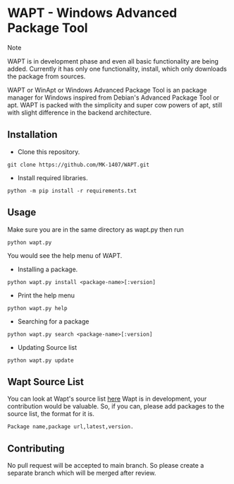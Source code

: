 # WAPT - Windows Advanced Package Tool
> [!Note]
>WAPT is in development phase and even all basic functionality are being added.
> Currently it has only one functionality, install, which only downloads the package
> from sources.

WAPT or WinApt or Windows Advanced Package Tool is an package manager for Windows inspired from Debian's Advanced Package Tool or apt. WAPT is packed with the simplicity and super cow powers of apt, still with slight difference in the backend architecture.

## Installation

- Clone this repository.
```
git clone https://github.com/MK-1407/WAPT.git
```
- Install required libraries.
```
python -m pip install -r requirements.txt
```

## Usage
Make sure you are in the same directory as wapt.py then run
```
python wapt.py
```
You would see the help menu of WAPT.
- Installing a package.
```
python wapt.py install <package-name>[:version]
```
- Print the help menu
```
python wapt.py help
```
- Searching for a package
```
python wapt.py search <package-name>[:version]
```
- Updating Source list
```
python wapt.py update
```

## Wapt Source List

You can look at Wapt's source list [here](./sources_list.csv)
Wapt is in development, your contribution  would be valuable. So, if you can, please  add packages to the source list, the format for it is.

```
Package name,package url,latest,version.
```

## Contributing
No pull request will be accepted to main branch. So please create a separate branch which will be merged after review.